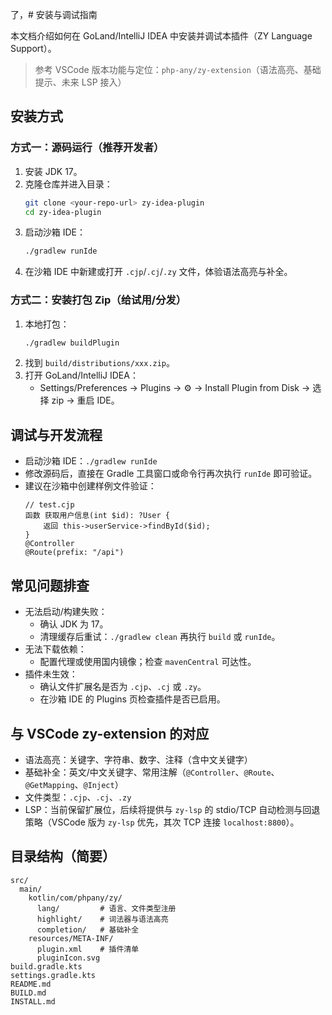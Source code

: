 了，# 安装与调试指南

本文档介绍如何在 GoLand/IntelliJ IDEA 中安装并调试本插件（ZY Language Support）。

> 参考 VSCode 版本功能与定位：`php-any/zy-extension`（语法高亮、基础提示、未来 LSP 接入）

## 安装方式

### 方式一：源码运行（推荐开发者）

1. 安装 JDK 17。
2. 克隆仓库并进入目录：
   ```bash
   git clone <your-repo-url> zy-idea-plugin
   cd zy-idea-plugin
   ```
3. 启动沙箱 IDE：
   ```bash
   ./gradlew runIde
   ```
4. 在沙箱 IDE 中新建或打开 `.cjp`/`.cj`/`.zy` 文件，体验语法高亮与补全。

### 方式二：安装打包 Zip（给试用/分发）

1. 本地打包：
   ```bash
   ./gradlew buildPlugin
   ```
2. 找到 `build/distributions/xxx.zip`。
3. 打开 GoLand/IntelliJ IDEA：
   - Settings/Preferences → Plugins → ⚙ → Install Plugin from Disk → 选择 zip → 重启 IDE。

## 调试与开发流程

- 启动沙箱 IDE：`./gradlew runIde`
- 修改源码后，直接在 Gradle 工具窗口或命令行再次执行 `runIde` 即可验证。
- 建议在沙箱中创建样例文件验证：
  ```
  // test.cjp
  函数 获取用户信息(int $id): ?User {
      返回 this->userService->findById($id);
  }
  @Controller
  @Route(prefix: "/api")
  ```

## 常见问题排查

- 无法启动/构建失败：
  - 确认 JDK 为 17。
  - 清理缓存后重试：`./gradlew clean` 再执行 `build` 或 `runIde`。
- 无法下载依赖：
  - 配置代理或使用国内镜像；检查 `mavenCentral` 可达性。
- 插件未生效：
  - 确认文件扩展名是否为 `.cjp`、`.cj` 或 `.zy`。
  - 在沙箱 IDE 的 Plugins 页检查插件是否已启用。

## 与 VSCode zy-extension 的对应

- 语法高亮：关键字、字符串、数字、注释（含中文关键字）
- 基础补全：英文/中文关键字、常用注解（`@Controller`、`@Route`、`@GetMapping`、`@Inject`）
- 文件类型：`.cjp`、`.cj`、`.zy`
- LSP：当前保留扩展位，后续将提供与 `zy-lsp` 的 stdio/TCP 自动检测与回退策略（VSCode 版为 `zy-lsp` 优先，其次 TCP 连接 `localhost:8800`）。

## 目录结构（简要）

```
src/
  main/
    kotlin/com/phpany/zy/
      lang/         # 语言、文件类型注册
      highlight/    # 词法器与语法高亮
      completion/   # 基础补全
    resources/META-INF/
      plugin.xml    # 插件清单
      pluginIcon.svg
build.gradle.kts
settings.gradle.kts
README.md
BUILD.md
INSTALL.md
```
